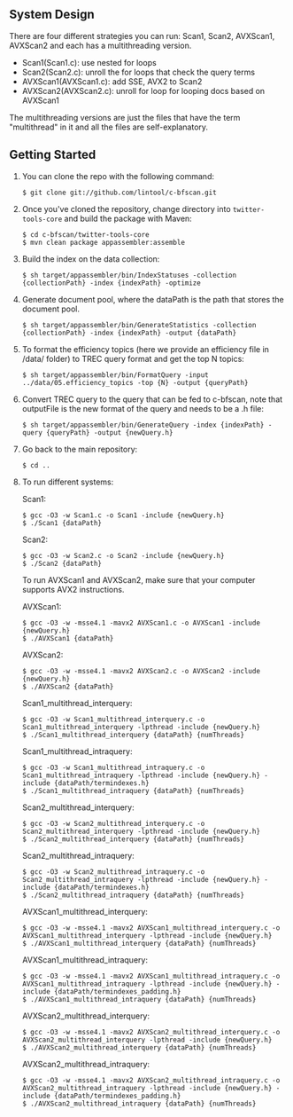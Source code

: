 System Design
--------------
There are four different strategies you can run: Scan1, Scan2, AVXScan1, AVXScan2 and each has a multithreading version.
* Scan1(Scan1.c): use nested for loops
* Scan2(Scan2.c): unroll the for loops that check the query terms
* AVXScan1(AVXScan1.c): add SSE, AVX2 to Scan2
* AVXScan2(AVXScan2.c): unroll for loop for looping docs based on AVXScan1

The multithreading versions are just the files that have the term "multithread" in it and all the files are self-explanatory.

Getting Started
--------------
1. You can clone the repo with the following command:

	```
	$ git clone git://github.com/lintool/c-bfscan.git
	``` 

2. Once you've cloned the repository, change directory into `twitter-tools-core` and build the package with Maven:

	```
	$ cd c-bfscan/twitter-tools-core
	$ mvn clean package appassembler:assemble
	```

3. Build the index on the data collection:

	```
	$ sh target/appassembler/bin/IndexStatuses -collection {collectionPath} -index {indexPath} -optimize
	```

4. Generate document pool, where the dataPath is the path that stores the document pool.

	```
	$ sh target/appassembler/bin/GenerateStatistics -collection {collectionPath} -index {indexPath} -output {dataPath}
	```

5. To format the efficiency topics (here we provide an efficiency file in /data/ folder) to TREC query format and get the top N topics:

	```
	$ sh target/appassembler/bin/FormatQuery -input ../data/05.efficiency_topics -top {N} -output {queryPath}
	```
6. Convert TREC query to the query that can be fed to c-bfscan, note that outputFile is the new format of the query and needs to be a .h file:

	```
	$ sh target/appassembler/bin/GenerateQuery -index {indexPath} -query {queryPath} -output {newQuery.h}
	```

7. Go back to the main repository:

	```
	$ cd ..
	```

8. To run different systems:

	Scan1:
	
	```
	$ gcc -O3 -w Scan1.c -o Scan1 -include {newQuery.h}
	$ ./Scan1 {dataPath}
	```
	
	Scan2:
	
	```
	$ gcc -O3 -w Scan2.c -o Scan2 -include {newQuery.h}
	$ ./Scan2 {dataPath}
	```
	To run AVXScan1 and AVXScan2, make sure that your computer supports AVX2 instructions.
	
	AVXScan1:
	
	```
	$ gcc -O3 -w -msse4.1 -mavx2 AVXScan1.c -o AVXScan1 -include {newQuery.h}
	$ ./AVXScan1 {dataPath}
	```
	
	AVXScan2:
	
	```
	$ gcc -O3 -w -msse4.1 -mavx2 AVXScan2.c -o AVXScan2 -include {newQuery.h}
	$ ./AVXScan2 {dataPath}
	```
	
	Scan1_multithread_interquery:
	
	```
	$ gcc -O3 -w Scan1_multithread_interquery.c -o Scan1_multithread_interquery -lpthread -include {newQuery.h}
	$ ./Scan1_multithread_interquery {dataPath} {numThreads}
	```
	
	Scan1_multithread_intraquery:
	
	```
	$ gcc -O3 -w Scan1_multithread_intraquery.c -o Scan1_multithread_intraquery -lpthread -include {newQuery.h} -include {dataPath/termindexes.h}
	$ ./Scan1_multithread_intraquery {dataPath} {numThreads}
	```
	
	Scan2_multithread_interquery:
	
	```
	$ gcc -O3 -w Scan2_multithread_interquery.c -o Scan2_multithread_interquery -lpthread -include {newQuery.h}
	$ ./Scan2_multithread_interquery {dataPath} {numThreads}
	```
	
	Scan2_multithread_intraquery:
	
	```
	$ gcc -O3 -w Scan2_multithread_intraquery.c -o Scan2_multithread_intraquery -lpthread -include {newQuery.h} -include {dataPath/termindexes.h}
	$ ./Scan2_multithread_intraquery {dataPath} {numThreads}
	```
	
	AVXScan1_multithread_interquery:
	
	```
	$ gcc -O3 -w -msse4.1 -mavx2 AVXScan1_multithread_interquery.c -o AVXScan1_multithread_interquery -lpthread -include {newQuery.h}
	$ ./AVXScan1_multithread_interquery {dataPath} {numThreads}
	```
	
	AVXScan1_multithread_intraquery:
	
	```
	$ gcc -O3 -w -msse4.1 -mavx2 AVXScan1_multithread_intraquery.c -o AVXScan1_multithread_intraquery -lpthread -include {newQuery.h} -include {dataPath/termindexes_padding.h}
	$ ./AVXScan1_multithread_intraquery {dataPath} {numThreads}
	```
	
	AVXScan2_multithread_interquery:
	
	```
	$ gcc -O3 -w -msse4.1 -mavx2 AVXScan2_multithread_interquery.c -o AVXScan2_multithread_interquery -lpthread -include {newQuery.h}
	$ ./AVXScan2_multithread_interquery {dataPath} {numThreads}
	```
	
	AVXScan2_multithread_intraquery:
	
	```
	$ gcc -O3 -w -msse4.1 -mavx2 AVXScan2_multithread_intraquery.c -o AVXScan2_multithread_intraquery -lpthread -include {newQuery.h} -include {dataPath/termindexes_padding.h}
	$ ./AVXScan2_multithread_intraquery {dataPath} {numThreads}
	```

